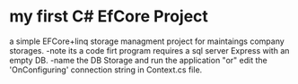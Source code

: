 # my first C# EfCore Project
a simple EFCore+linq storage managment project for maintaings company storages.
-note its a code firt program requires a sql server Express with an empty DB.
-name the DB Storage and run the application "or" edit the 'OnConfiguring'
 connection string in Context.cs file.

